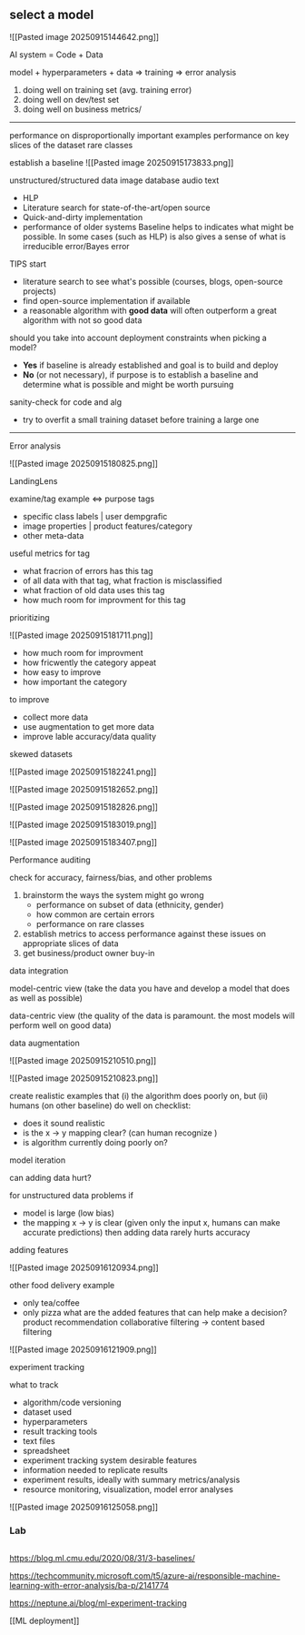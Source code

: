 ## select a model

![[Pasted image 20250915144642.png]]

AI system = Code + Data

model + hyperparameters + data => training => error analysis

1. doing well on training set (avg. training error)
2. doing well on dev/test set
3. doing well on business metrics/

___

performance on disproportionally important examples
performance on key slices of the dataset
rare classes

establish a baseline
![[Pasted image 20250915173833.png]]

unstructured/structured data
image             database
audio
text

* HLP
* Literature search for state-of-the-art/open source
* Quick-and-dirty implementation
* performance of older systems
Baseline helps to indicates what might be possible. In some cases (such as HLP) is also gives a sense of what is irreducible error/Bayes error


TIPS
start
* literature search to see what's possible (courses, blogs, open-source projects)
* find open-source implementation if available
* a reasonable algorithm with **good data** will often outperform a great algorithm with not so good data

should you take into account deployment constraints when picking a model?
- **Yes** if baseline is already established and goal is to build and deploy
- **No** (or not necessary), if purpose is to establish a baseline and determine what is possible and might be worth pursuing

sanity-check for code and alg
* try to overfit a small training dataset before training a large one

___
Error analysis

![[Pasted image 20250915180825.png]]

LandingLens

examine/tag example <=> purpose tags
* specific class labels |  user dempgrafic
* image properties    | product features/category
* other meta-data

useful metrics for tag
- what fracrion of errors has this tag
- of all data with that tag, what fraction is misclassified
- what fraction of old data uses this tag
- how much room for improvment for this tag 

prioritizing

![[Pasted image 20250915181711.png]]

- how much room for improvment
- how fricwently the category appeat
- how easy to improve 
- how important the category

to improve
- collect more data
- use augmentation to get more data
- improve lable accuracy/data quality


skewed datasets

![[Pasted image 20250915182241.png]]

![[Pasted image 20250915182652.png]]

![[Pasted image 20250915182826.png]]

![[Pasted image 20250915183019.png]]

![[Pasted image 20250915183407.png]]


Performance auditing

check for accuracy, fairness/bias, and other problems
1. brainstorm the ways the system might go wrong
   * performance on subset of data (ethnicity, gender)
   * how common are certain errors
   * performance on rare classes
1. establish metrics to access performance against these issues on appropriate slices of data
2. get business/product owner buy-in

data integration

model-centric view (take the data you have and develop a model that does as well as possible)

data-centric view (the quality of the data is paramount. the most models will perform well on good data)

data augmentation

![[Pasted image 20250915210510.png]]

![[Pasted image 20250915210823.png]]

create realistic examples that (i) the algorithm does poorly on, but (ii) humans (on other baseline) do well on
checklist:
- does it sound realistic
- is the x -> y mapping clear? (can human recognize )
- is algorithm currently doing poorly on?

model iteration

can adding data hurt?

for unstructured data problems if
- model is large (low bias)
- the mapping x -> y is clear (given only the input x, humans can make accurate predictions)
then adding data rarely hurts accuracy

adding features

![[Pasted image 20250916120934.png]]

other food delivery example
- only tea/coffee
- only pizza
what are the added features that can help make a decision?
product recommendation
collaborative filtering -> content based filtering

![[Pasted image 20250916121909.png]]

experiment tracking

what to track
- algorithm/code versioning
- dataset used
- hyperparameters
- result
tracking tools
- text files
- spreadsheet
- experiment tracking system
desirable features
- information needed to replicate results
- experiment results, ideally with summary metrics/analysis
- resource monitoring, visualization, model error analyses

![[Pasted image 20250916125058.png]]

### Lab

```py

```

https://blog.ml.cmu.edu/2020/08/31/3-baselines/

https://techcommunity.microsoft.com/t5/azure-ai/responsible-machine-learning-with-error-analysis/ba-p/2141774

https://neptune.ai/blog/ml-experiment-tracking


[[ML deployment]]